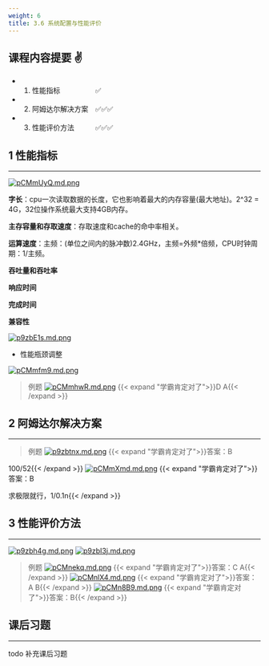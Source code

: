 ```yaml
---
weight: 6
title: 3.6 系统配置与性能评价
---
```



## 课程内容提要 ✌

- 1. 性能指标&emsp;&emsp;&emsp;&emsp;&emsp;✅
- 2. 阿姆达尔解决方案&emsp;✅✅✅
- 3. 性能评价方法&emsp;&emsp;&emsp;✅✅✅

## 1 性能指标

---

[![pCMmUyQ.md.png](https://s1.ax1x.com/2023/06/16/pCMmUyQ.md.png)](https://imgse.com/i/pCMmUyQ)

**字长**：cpu一次读取数据的长度，它也影响着最大的内存容量(最大地址)。2^32 = 4G，32位操作系统最大支持4GB内存。

**主存容量和存取速度**：存取速度和cache的命中率相关。

**运算速度**：主频：(单位之间内的脉冲数)2.4GHz，主频=外频*倍频，CPU时钟周期：1/主频。

**吞吐量和吞吐率**

**响应时间**

**完成时间**

**兼容性**

[![p9zbE1s.md.png](https://s1.ax1x.com/2023/06/02/p9zbE1s.md.png)](https://imgse.com/i/p9zbE1s)

- 性能瓶颈调整

[![pCMmfm9.md.png](https://s1.ax1x.com/2023/06/16/pCMmfm9.md.png)](https://imgse.com/i/pCMmfm9)

>例题
[![pCMmhwR.md.png](https://s1.ax1x.com/2023/06/16/pCMmhwR.md.png)](https://imgse.com/i/pCMmhwR)
{{< expand "学霸肯定对了">}}D A{{< /expand >}}

## 2 阿姆达尔解决方案

---

>例题
[![p9zbtnx.md.png](https://s1.ax1x.com/2023/06/02/p9zbtnx.md.png)](https://imgse.com/i/p9zbtnx)
{{< expand "学霸肯定对了">}}答案：B

100/52{{< /expand >}}
[![pCMmXmd.md.png](https://s1.ax1x.com/2023/06/16/pCMmXmd.md.png)](https://imgse.com/i/pCMmXmd)
{{< expand "学霸肯定对了">}}答案：B

求极限就行，1/0.1n{{< /expand >}}

## 3 性能评价方法

---

[![p9zbh4g.md.png](https://s1.ax1x.com/2023/06/02/p9zbh4g.md.png)](https://imgse.com/i/p9zbh4g)
[![p9zbI3j.md.png](https://s1.ax1x.com/2023/06/02/p9zbI3j.md.png)](https://imgse.com/i/p9zbI3j)

>例题
[![pCMnekq.md.png](https://s1.ax1x.com/2023/06/16/pCMnekq.md.png)](https://imgse.com/i/pCMnekq)
{{< expand "学霸肯定对了">}}答案：C A{{< /expand >}}
[![pCMnlX4.md.png](https://s1.ax1x.com/2023/06/16/pCMnlX4.md.png)](https://imgse.com/i/pCMnlX4)
{{< expand "学霸肯定对了">}}答案：A B{{< /expand >}}
[![pCMn8B9.md.png](https://s1.ax1x.com/2023/06/16/pCMn8B9.md.png)](https://imgse.com/i/pCMn8B9)
{{< expand "学霸肯定对了">}}答案：B{{< /expand >}}

## 课后习题

---

todo 补充课后习题


